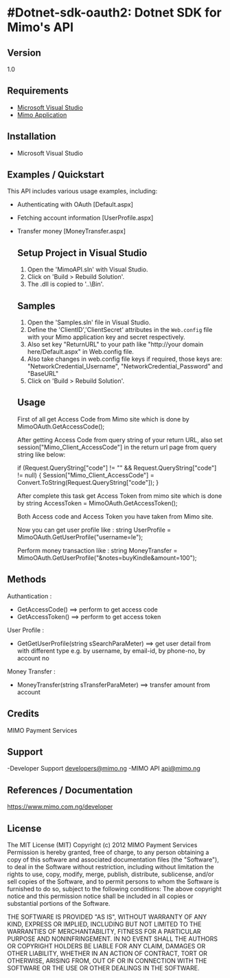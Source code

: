 #Dotnet-sdk-oauth2: Dotnet SDK for Mimo's API
=================================================================================

## Version
1.0

## Requirements
- [Microsoft Visual Studio](http://www.microsoft.com/visualstudio/eng/downloads)
- [Mimo Application](https://staging.mimo.com.ng)

## Installation
- Microsoft Visual Studio

## Examples / Quickstart
This API includes various usage examples, including:

* Authenticating with OAuth [Default.aspx]
* Fetching account information [UserProfile.aspx]
* Transfer money [MoneyTransfer.aspx]

	Setup Project in Visual Studio
	------------------------------------------
	1.   Open the 'MimoAPI.sln' with Visual Studio.
	2.	 Click on 'Build > Rebuild Solution'.
	3.	 The .dll is copied to '..\Bin'.

	Samples
	--------
	1.	 Open the 'Samples.sln' file in Visual Studio.
	2.	 Define the 'ClientID','ClientSecret' attributes in the `Web.config` file with your Mimo application key and secret respectively.
	2.   Also set key "ReturnURL" to your path like "http://your domain here/Default.aspx" in Web.config file.
	3.	 Also take changes in web.config file keys if required, those keys are: "NetworkCredential_Username", "NetworkCredential_Password" and "BaseURL" 
	4.   Click on 'Build > Rebuild Solution'.


	Usage
	-----

	First of all get Access Code from Mimo site which is done by
		MimoOAuth.GetAccessCode();

	After getting Access Code from query string of your return URL, also set session["Mimo_Client_AccessCode"] in the return url page from query string like below:
 
	if (Request.QueryString["code"] != "" && Request.QueryString["code"] != null)
	{
		Session["Mimo_Client_AccessCode"] = Convert.ToString(Request.QueryString["code"]);
	}

	After complete this task get Access Token from mimo site which is done by 
		string AccessToken = MimoOAuth.GetAccessToken();
	
	Both Access code and Access Token you have taken from Mimo site.

	Now you can get user profile like :
		string UserProfile = MimoOAuth.GetUserProfile("username=le");

	Perform money transaction like :
		string MoneyTransfer = MimoOAuth.GetUserProfile("&notes=buyKindle&amount=100");

## Methods
Authantication :

- GetAccessCode() ==> perform to get access code 
- GetAccessToken() ==> perform to get access token 

User Profile :

- GetGetUserProfile(string sSearchParaMeter) ==> get user detail from with different type e.g. by username, by email-id, by phone-no, by account no

Money Transfer :

- MoneyTransfer(string sTransferParaMeter) ==> transfer amount from account

## Credits
MIMO Payment Services

## Support
-Developer Support <developers@mimo.ng>
-MIMO API <api@mimo.ng>

## References / Documentation
https://www.mimo.com.ng/developer

## License
The MIT License (MIT)
Copyright (c) 2012 MIMO Payment Services
Permission is hereby granted, free of charge, to any person obtaining a copy of this software and associated documentation files (the "Software"), to deal in the Software without restriction, including without limitation the rights to use, copy, modify, merge, publish, distribute, sublicense, and/or sell copies of the Software, and to permit persons to whom the Software is furnished to do so, subject to the following conditions:
The above copyright notice and this permission notice shall be included in all copies or substantial portions of the Software.

THE SOFTWARE IS PROVIDED "AS IS", WITHOUT WARRANTY OF ANY KIND, EXPRESS OR IMPLIED, INCLUDING BUT NOT LIMITED TO THE WARRANTIES OF MERCHANTABILITY, FITNESS FOR A PARTICULAR PURPOSE AND NONINFRINGEMENT. IN NO EVENT SHALL THE AUTHORS OR COPYRIGHT HOLDERS BE LIABLE FOR ANY CLAIM, DAMAGES OR OTHER LIABILITY, WHETHER IN AN ACTION OF CONTRACT, TORT OR OTHERWISE, ARISING FROM, OUT OF OR IN CONNECTION WITH THE SOFTWARE OR THE USE OR OTHER DEALINGS IN THE SOFTWARE.
